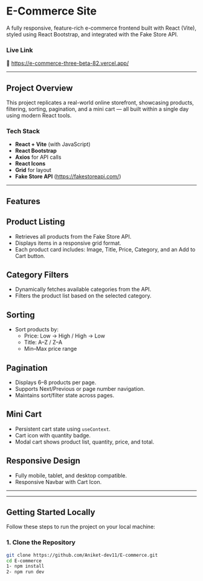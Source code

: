 # E-Commerce Site

A fully responsive, feature-rich e-commerce frontend built with React (Vite), styled using React Bootstrap, and integrated with the Fake Store API.

### Live Link

🔗 https://e-commerce-three-beta-82.vercel.app/

---

## Project Overview

This project replicates a real-world online storefront, showcasing products, filtering, sorting, pagination, and a mini cart — all built within a single day using modern React tools.

### Tech Stack

- **React + Vite** (with JavaScript)
- **React Bootstrap**
- **Axios** for API calls
- **React Icons**
- **Grid** for layout
- **Fake Store API** (https://fakestoreapi.com/)

---

## Features

## Product Listing

- Retrieves all products from the Fake Store API.
- Displays items in a responsive grid format.
- Each product card includes: Image, Title, Price, Category, and an Add to Cart button.

## Category Filters

- Dynamically fetches available categories from the API.
- Filters the product list based on the selected category.

## Sorting

- Sort products by:
  - Price: Low → High / High → Low
  - Title: A–Z / Z–A
  - Min–Max price range

## Pagination

- Displays 6–8 products per page.
- Supports Next/Previous or page number navigation.
- Maintains sort/filter state across pages.

## Mini Cart

- Persistent cart state using `useContext`.
- Cart icon with quantity badge.
- Modal cart shows product list, quantity, price, and total.

## Responsive Design

- Fully mobile, tablet, and desktop compatible.
- Responsive Navbar with Cart Icon.

---

---

## Getting Started Locally

Follow these steps to run the project on your local machine:

### 1. Clone the Repository

```bash
git clone https://github.com/Aniket-dev11/E-commerce.git
cd E-commerce
1- npm install
2- npm run dev





```
